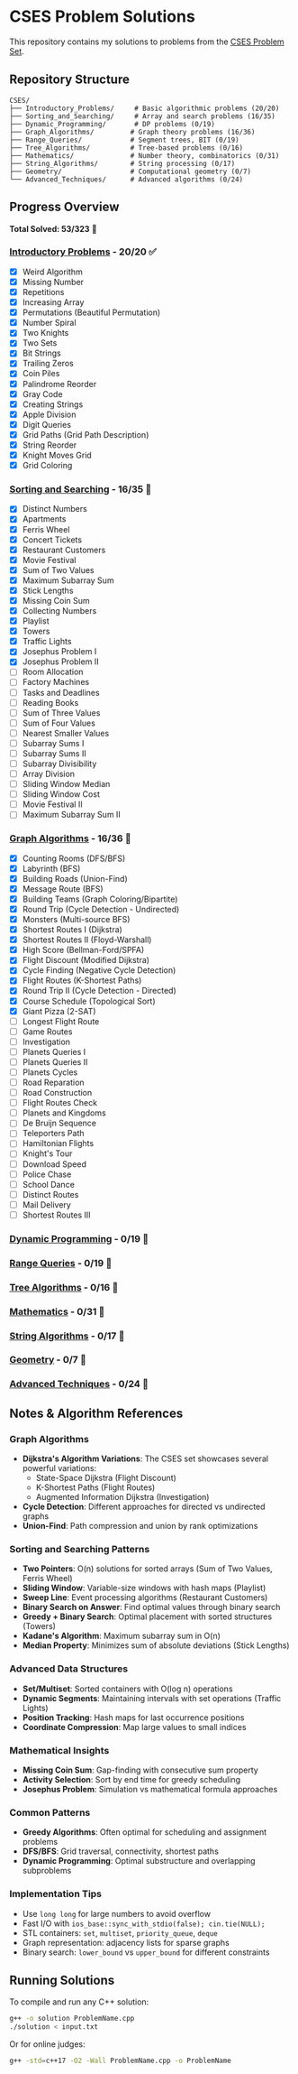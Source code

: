 # CSES Problem Solutions

This repository contains my solutions to problems from the [CSES Problem Set](https://cses.fi/problemset/).

## Repository Structure

```
CSES/
├── Introductory_Problems/     # Basic algorithmic problems (20/20)
├── Sorting_and_Searching/     # Array and search problems (16/35)
├── Dynamic_Programming/       # DP problems (0/19)
├── Graph_Algorithms/         # Graph theory problems (16/36)
├── Range_Queries/            # Segment trees, BIT (0/19)
├── Tree_Algorithms/          # Tree-based problems (0/16)
├── Mathematics/              # Number theory, combinatorics (0/31)
├── String_Algorithms/        # String processing (0/17)
├── Geometry/                 # Computational geometry (0/7)
└── Advanced_Techniques/      # Advanced algorithms (0/24)
```

## Progress Overview

**Total Solved: 53/323** 🎯

### [Introductory Problems](Introductory_Problems/) - 20/20 ✅
- [x] Weird Algorithm
- [x] Missing Number  
- [x] Repetitions
- [x] Increasing Array
- [x] Permutations (Beautiful Permutation)
- [x] Number Spiral
- [x] Two Knights
- [x] Two Sets
- [x] Bit Strings
- [x] Trailing Zeros
- [x] Coin Piles
- [x] Palindrome Reorder
- [x] Gray Code
- [x] Creating Strings
- [x] Apple Division
- [x] Digit Queries
- [x] Grid Paths (Grid Path Description)
- [x] String Reorder
- [x] Knight Moves Grid
- [x] Grid Coloring

### [Sorting and Searching](Sorting_and_Searching/) - 16/35 🔄
- [x] Distinct Numbers
- [x] Apartments
- [x] Ferris Wheel  
- [x] Concert Tickets
- [x] Restaurant Customers
- [x] Movie Festival
- [x] Sum of Two Values
- [x] Maximum Subarray Sum
- [x] Stick Lengths
- [x] Missing Coin Sum
- [x] Collecting Numbers
- [x] Playlist
- [x] Towers
- [x] Traffic Lights
- [x] Josephus Problem I
- [x] Josephus Problem II
- [ ] Room Allocation
- [ ] Factory Machines
- [ ] Tasks and Deadlines
- [ ] Reading Books
- [ ] Sum of Three Values
- [ ] Sum of Four Values
- [ ] Nearest Smaller Values
- [ ] Subarray Sums I
- [ ] Subarray Sums II
- [ ] Subarray Divisibility
- [ ] Array Division
- [ ] Sliding Window Median
- [ ] Sliding Window Cost
- [ ] Movie Festival II
- [ ] Maximum Subarray Sum II

### [Graph Algorithms](Graph_Algorithms/) - 16/36 🔄
- [x] Counting Rooms (DFS/BFS)
- [x] Labyrinth (BFS)
- [x] Building Roads (Union-Find)
- [x] Message Route (BFS)
- [x] Building Teams (Graph Coloring/Bipartite)
- [x] Round Trip (Cycle Detection - Undirected)
- [x] Monsters (Multi-source BFS)
- [x] Shortest Routes I (Dijkstra)
- [x] Shortest Routes II (Floyd-Warshall)
- [x] High Score (Bellman-Ford/SPFA)
- [x] Flight Discount (Modified Dijkstra)
- [x] Cycle Finding (Negative Cycle Detection)
- [x] Flight Routes (K-Shortest Paths)
- [x] Round Trip II (Cycle Detection - Directed)
- [x] Course Schedule (Topological Sort)
- [x] Giant Pizza (2-SAT)
- [ ] Longest Flight Route
- [ ] Game Routes
- [ ] Investigation
- [ ] Planets Queries I
- [ ] Planets Queries II
- [ ] Planets Cycles
- [ ] Road Reparation
- [ ] Road Construction
- [ ] Flight Routes Check
- [ ] Planets and Kingdoms
- [ ] De Bruijn Sequence
- [ ] Teleporters Path
- [ ] Hamiltonian Flights
- [ ] Knight's Tour
- [ ] Download Speed
- [ ] Police Chase
- [ ] School Dance
- [ ] Distinct Routes
- [ ] Mail Delivery
- [ ] Shortest Routes III

### [Dynamic Programming](Dynamic_Programming/) - 0/19 📝
### [Range Queries](Range_Queries/) - 0/19 📝
### [Tree Algorithms](Tree_Algorithms/) - 0/16 📝
### [Mathematics](Mathematics/) - 0/31 📝
### [String Algorithms](String_Algorithms/) - 0/17 📝
### [Geometry](Geometry/) - 0/7 📝
### [Advanced Techniques](Advanced_Techniques/) - 0/24 📝

## Notes & Algorithm References

### Graph Algorithms
- **Dijkstra's Algorithm Variations**: The CSES set showcases several powerful variations:
  - State-Space Dijkstra (Flight Discount)
  - K-Shortest Paths (Flight Routes) 
  - Augmented Information Dijkstra (Investigation)
- **Cycle Detection**: Different approaches for directed vs undirected graphs
- **Union-Find**: Path compression and union by rank optimizations

### Sorting and Searching Patterns
- **Two Pointers**: O(n) solutions for sorted arrays (Sum of Two Values, Ferris Wheel)
- **Sliding Window**: Variable-size windows with hash maps (Playlist)
- **Sweep Line**: Event processing algorithms (Restaurant Customers)
- **Binary Search on Answer**: Find optimal values through binary search
- **Greedy + Binary Search**: Optimal placement with sorted structures (Towers)
- **Kadane's Algorithm**: Maximum subarray sum in O(n)
- **Median Property**: Minimizes sum of absolute deviations (Stick Lengths)

### Advanced Data Structures
- **Set/Multiset**: Sorted containers with O(log n) operations
- **Dynamic Segments**: Maintaining intervals with set operations (Traffic Lights)
- **Position Tracking**: Hash maps for last occurrence positions
- **Coordinate Compression**: Map large values to small indices

### Mathematical Insights
- **Missing Coin Sum**: Gap-finding with consecutive sum property
- **Activity Selection**: Sort by end time for greedy scheduling
- **Josephus Problem**: Simulation vs mathematical formula approaches

### Common Patterns
- **Greedy Algorithms**: Often optimal for scheduling and assignment problems
- **DFS/BFS**: Grid traversal, connectivity, shortest paths
- **Dynamic Programming**: Optimal substructure and overlapping subproblems

### Implementation Tips
- Use `long long` for large numbers to avoid overflow
- Fast I/O with `ios_base::sync_with_stdio(false); cin.tie(NULL);`
- STL containers: `set`, `multiset`, `priority_queue`, `deque`
- Graph representation: adjacency lists for sparse graphs
- Binary search: `lower_bound` vs `upper_bound` for different constraints

## Running Solutions
To compile and run any C++ solution:
```bash
g++ -o solution ProblemName.cpp
./solution < input.txt
```

Or for online judges:
```bash
g++ -std=c++17 -O2 -Wall ProblemName.cpp -o ProblemName
```
